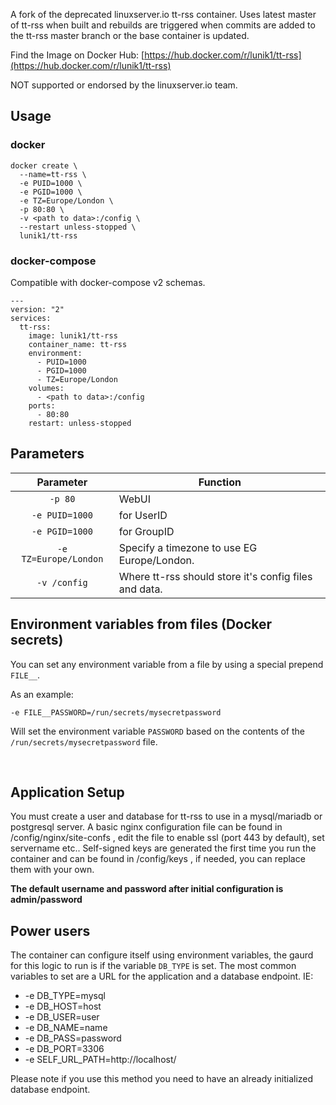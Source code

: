 A fork of the deprecated linuxserver.io tt-rss container. Uses latest master of
tt-rss when built and rebuilds are triggered when commits are added to the
tt-rss master branch or the base container is updated.

Find the Image on Docker Hub: [https://hub.docker.com/r/lunik1/tt-rss](https://hub.docker.com/r/lunik1/tt-rss)

NOT supported or endorsed by the linuxserver.io team.

## Usage

### docker

```
docker create \
  --name=tt-rss \
  -e PUID=1000 \
  -e PGID=1000 \
  -e TZ=Europe/London \
  -p 80:80 \
  -v <path to data>:/config \
  --restart unless-stopped \
  lunik1/tt-rss
```

### docker-compose

Compatible with docker-compose v2 schemas.

```
---
version: "2"
services:
  tt-rss:
    image: lunik1/tt-rss
    container_name: tt-rss
    environment:
      - PUID=1000
      - PGID=1000
      - TZ=Europe/London
    volumes:
      - <path to data>:/config
    ports:
      - 80:80
    restart: unless-stopped
```

## Parameters

| Parameter | Function |
| :----: | --- |
| `-p 80` | WebUI |
| `-e PUID=1000` | for UserID  |
| `-e PGID=1000` | for GroupID |
| `-e TZ=Europe/London` | Specify a timezone to use EG Europe/London. |
| `-v /config` | Where tt-rss should store it's config files and data. |

## Environment variables from files (Docker secrets)

You can set any environment variable from a file by using a special prepend `FILE__`. 

As an example:

```
-e FILE__PASSWORD=/run/secrets/mysecretpassword
```

Will set the environment variable `PASSWORD` based on the contents of the `/run/secrets/mysecretpassword` file.

&nbsp;
## Application Setup

You must create a user and database for tt-rss to use in a mysql/mariadb or postgresql server. A basic nginx configuration file can be found in /config/nginx/site-confs , edit the file to enable ssl (port 443 by default), set servername etc.. Self-signed keys are generated the first time you run the container and can be found in /config/keys , if needed, you can replace them with your own.

**The default username and password after initial configuration is admin/password**

## Power users
The container can configure itself using environment variables, the gaurd for this logic to run is if the variable `DB_TYPE` is set. The most common variables to set are a URL for the application and a database endpoint. IE:
* -e DB_TYPE=mysql
* -e DB_HOST=host
* -e DB_USER=user
* -e DB_NAME=name
* -e DB_PASS=password
* -e DB_PORT=3306
* -e SELF_URL_PATH=http://localhost/

Please note if you use this method you need to have an already initialized database endpoint.
